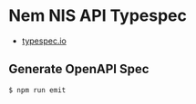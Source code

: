 # Nem NIS API Typespec

- [typespec\.io](https://typespec.io/)


## Generate OpenAPI Spec

```shell
$ npm run emit
```
